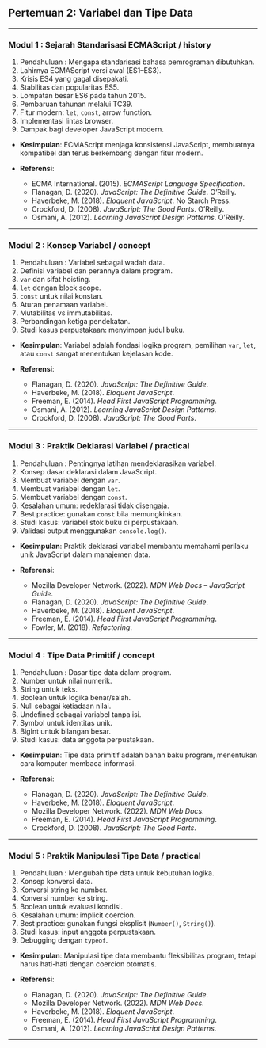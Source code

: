 
## Pertemuan 2: Variabel dan Tipe Data

---

### Modul 1 : Sejarah Standarisasi ECMAScript / history

1. Pendahuluan : Mengapa standarisasi bahasa pemrograman dibutuhkan.
2. Lahirnya ECMAScript versi awal (ES1–ES3).
3. Krisis ES4 yang gagal disepakati.
4. Stabilitas dan popularitas ES5.
5. Lompatan besar ES6 pada tahun 2015.
6. Pembaruan tahunan melalui TC39.
7. Fitur modern: `let`, `const`, arrow function.
8. Implementasi lintas browser.
9. Dampak bagi developer JavaScript modern.

* **Kesimpulan**: ECMAScript menjaga konsistensi JavaScript, membuatnya kompatibel dan terus berkembang dengan fitur modern.
* **Referensi**:

  * ECMA International. (2015). *ECMAScript Language Specification*.
  * Flanagan, D. (2020). *JavaScript: The Definitive Guide*. O’Reilly.
  * Haverbeke, M. (2018). *Eloquent JavaScript*. No Starch Press.
  * Crockford, D. (2008). *JavaScript: The Good Parts*. O’Reilly.
  * Osmani, A. (2012). *Learning JavaScript Design Patterns*. O’Reilly.

---

### Modul 2 : Konsep Variabel / concept

1. Pendahuluan : Variabel sebagai wadah data.
2. Definisi variabel dan perannya dalam program.
3. `var` dan sifat hoisting.
4. `let` dengan block scope.
5. `const` untuk nilai konstan.
6. Aturan penamaan variabel.
7. Mutabilitas vs immutabilitas.
8. Perbandingan ketiga pendekatan.
9. Studi kasus perpustakaan: menyimpan judul buku.

* **Kesimpulan**: Variabel adalah fondasi logika program, pemilihan `var`, `let`, atau `const` sangat menentukan kejelasan kode.
* **Referensi**:

  * Flanagan, D. (2020). *JavaScript: The Definitive Guide*.
  * Haverbeke, M. (2018). *Eloquent JavaScript*.
  * Freeman, E. (2014). *Head First JavaScript Programming*.
  * Osmani, A. (2012). *Learning JavaScript Design Patterns*.
  * Crockford, D. (2008). *JavaScript: The Good Parts*.

---

### Modul 3 : Praktik Deklarasi Variabel / practical

1. Pendahuluan : Pentingnya latihan mendeklarasikan variabel.
2. Konsep dasar deklarasi dalam JavaScript.
3. Membuat variabel dengan `var`.
4. Membuat variabel dengan `let`.
5. Membuat variabel dengan `const`.
6. Kesalahan umum: redeklarasi tidak disengaja.
7. Best practice: gunakan `const` bila memungkinkan.
8. Studi kasus: variabel stok buku di perpustakaan.
9. Validasi output menggunakan `console.log()`.

* **Kesimpulan**: Praktik deklarasi variabel membantu memahami perilaku unik JavaScript dalam manajemen data.
* **Referensi**:

  * Mozilla Developer Network. (2022). *MDN Web Docs – JavaScript Guide*.
  * Flanagan, D. (2020). *JavaScript: The Definitive Guide*.
  * Haverbeke, M. (2018). *Eloquent JavaScript*.
  * Freeman, E. (2014). *Head First JavaScript Programming*.
  * Fowler, M. (2018). *Refactoring*.

---

### Modul 4 : Tipe Data Primitif / concept

1. Pendahuluan : Dasar tipe data dalam program.
2. Number untuk nilai numerik.
3. String untuk teks.
4. Boolean untuk logika benar/salah.
5. Null sebagai ketiadaan nilai.
6. Undefined sebagai variabel tanpa isi.
7. Symbol untuk identitas unik.
8. BigInt untuk bilangan besar.
9. Studi kasus: data anggota perpustakaan.

* **Kesimpulan**: Tipe data primitif adalah bahan baku program, menentukan cara komputer membaca informasi.
* **Referensi**:

  * Flanagan, D. (2020). *JavaScript: The Definitive Guide*.
  * Haverbeke, M. (2018). *Eloquent JavaScript*.
  * Mozilla Developer Network. (2022). *MDN Web Docs*.
  * Freeman, E. (2014). *Head First JavaScript Programming*.
  * Crockford, D. (2008). *JavaScript: The Good Parts*.

---

### Modul 5 : Praktik Manipulasi Tipe Data / practical

1. Pendahuluan : Mengubah tipe data untuk kebutuhan logika.
2. Konsep konversi data.
3. Konversi string ke number.
4. Konversi number ke string.
5. Boolean untuk evaluasi kondisi.
6. Kesalahan umum: implicit coercion.
7. Best practice: gunakan fungsi eksplisit (`Number()`, `String()`).
8. Studi kasus: input anggota perpustakaan.
9. Debugging dengan `typeof`.

* **Kesimpulan**: Manipulasi tipe data membantu fleksibilitas program, tetapi harus hati-hati dengan coercion otomatis.
* **Referensi**:

  * Flanagan, D. (2020). *JavaScript: The Definitive Guide*.
  * Mozilla Developer Network. (2022). *MDN Web Docs*.
  * Haverbeke, M. (2018). *Eloquent JavaScript*.
  * Freeman, E. (2014). *Head First JavaScript Programming*.
  * Osmani, A. (2012). *Learning JavaScript Design Patterns*.

---
